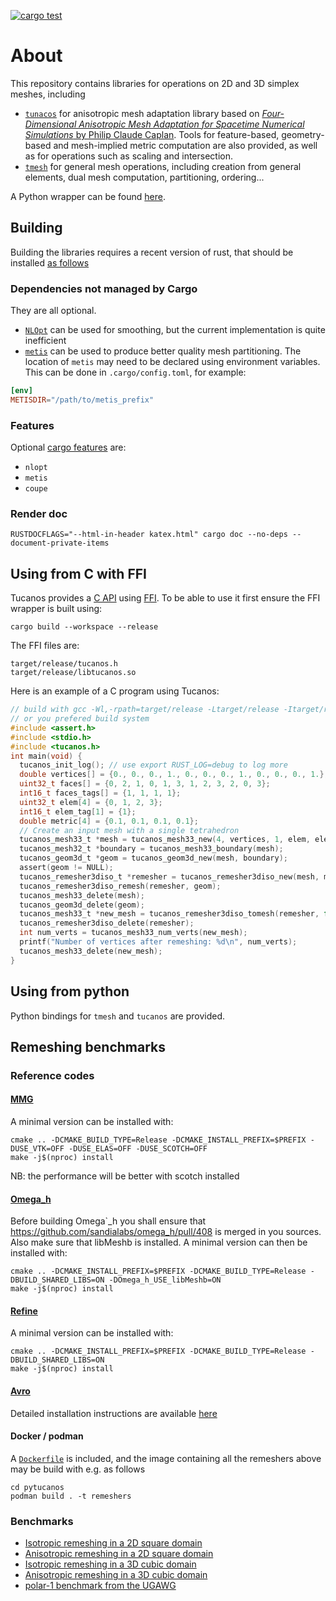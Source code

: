 [![cargo test](https://github.com/tucanos/tucanos/actions/workflows/test.yml/badge.svg)](https://github.com/tucanos/tucanos/actions/workflows/test.yml)

# About

This repository contains libraries for operations on 2D and 3D simplex meshes, including
- [`tunacos`](https://github.com/tucanos/tucanos/tree/main/tucanos) for
  anisotropic mesh adaptation library based on
  [*Four-Dimensional Anisotropic Mesh Adaptation for Spacetime Numerical Simulations* by Philip Claude Caplan](https://www.cs.middlebury.edu/~pcaplan/docs/Caplan_2019_PhD.pdf).
  Tools for feature-based, geometry-based and mesh-implied metric computation
  are also provided, as well as for operations such as scaling and intersection.
- [`tmesh`](https://github.com/tucanos/tucanos/tree/main/tmesh) for general
  mesh operations, including creation from general elements, dual mesh
  computation, partitioning, ordering...

A Python wrapper can be found [here](https://github.com/tucanos/pytucanos).


## Building

Building the libraries requires a recent version of rust, that should be installed
[as follows](https://www.rust-lang.org/tools/install)

### Dependencies not managed by Cargo

They are all optional.

* [`NLOpt`](https://github.com/stevengj/nlopt) can be used for smoothing, but
  the current implementation is quite inefficient
* [`metis`](https://github.com/KarypisLab/METIS) can be used to produce better
  quality mesh partitioning. The location of  `metis` may need to be declared
  using environment variables. This can be done in `.cargo/config.toml`, for
  example:
```toml
[env]
METISDIR="/path/to/metis_prefix"
```

### Features

Optional [cargo features](https://doc.rust-lang.org/cargo/reference/features.html) are:

- `nlopt`
- `metis`
- `coupe`

### Render doc

```
RUSTDOCFLAGS="--html-in-header katex.html" cargo doc --no-deps --document-private-items
```

## Using from C with FFI

Tucanos provides a [C API](https://github.com/tucanos/tucanos/tree/main/tucanos-ffi) using
[FFI](https://en.wikipedia.org/wiki/Foreign_function_interface). To be able to
use it first ensure the FFI wrapper is built using:

```
cargo build --workspace --release
```

The FFI files are:

```
target/release/tucanos.h
target/release/libtucanos.so
```

Here is an example of a C program using Tucanos:

```c
// build with gcc -Wl,-rpath=target/release -Ltarget/release -Itarget/release test.c -ltucanos
// or you prefered build system
#include <assert.h>
#include <stdio.h>
#include <tucanos.h>
int main(void) {
  tucanos_init_log(); // use export RUST_LOG=debug to log more
  double vertices[] = {0., 0., 0., 1., 0., 0., 0., 1., 0., 0., 0., 1.};
  uint32_t faces[] = {0, 2, 1, 0, 1, 3, 1, 2, 3, 2, 0, 3};
  int16_t faces_tags[] = {1, 1, 1, 1};
  uint32_t elem[4] = {0, 1, 2, 3};
  int16_t elem_tag[1] = {1};
  double metric[4] = {0.1, 0.1, 0.1, 0.1};
  // Create an input mesh with a single tetrahedron
  tucanos_mesh33_t *mesh = tucanos_mesh33_new(4, vertices, 1, elem, elem_tag, 4, faces, faces_tags);
  tucanos_mesh32_t *boundary = tucanos_mesh33_boundary(mesh);
  tucanos_geom3d_t *geom = tucanos_geom3d_new(mesh, boundary);
  assert(geom != NULL);
  tucanos_remesher3diso_t *remesher = tucanos_remesher3diso_new(mesh, metric, geom);
  tucanos_remesher3diso_remesh(remesher, geom);
  tucanos_mesh33_delete(mesh);
  tucanos_geom3d_delete(geom);
  tucanos_mesh33_t *new_mesh = tucanos_remesher3diso_tomesh(remesher, false);
  tucanos_remesher3diso_delete(remesher);
  int num_verts = tucanos_mesh33_num_verts(new_mesh);
  printf("Number of vertices after remeshing: %d\n", num_verts);
  tucanos_mesh33_delete(new_mesh);
}
```

## Using from python

Python bindings for `tmesh` and `tucanos` are provided. 

## Remeshing benchmarks

### Reference codes

#### [MMG](https://github.com/MmgTools/mmg)

A minimal version can be installed with:

```
cmake .. -DCMAKE_BUILD_TYPE=Release -DCMAKE_INSTALL_PREFIX=$PREFIX -DUSE_VTK=OFF -DUSE_ELAS=OFF -DUSE_SCOTCH=OFF
make -j$(nproc) install
```

NB: the performance will be better with scotch installed

#### [Omega\_h](https://github.com/sandialabs/omega_h)

Before building Omega`_h you shall ensure that
<https://github.com/sandialabs/omega_h/pull/408> is merged in you sources. Also
make sure that libMeshb is installed. A minimal version can then be installed
with:

```
cmake .. -DCMAKE_INSTALL_PREFIX=$PREFIX -DCMAKE_BUILD_TYPE=Release -DBUILD_SHARED_LIBS=ON -DOmega_h_USE_libMeshb=ON
make -j$(nproc) install
```

#### [Refine](https://github.com/nasa/refine)

A minimal version can be installed with:

```
cmake .. -DCMAKE_INSTALL_PREFIX=$PREFIX -DCMAKE_BUILD_TYPE=Release -DBUILD_SHARED_LIBS=ON
make -j$(nproc) install
```

#### [Avro](https://philipclaude.gitlab.io/avro/)

Detailed installation instructions are available [here](https://philipclaude.gitlab.io/avro/)

#### Docker / podman

A [`Dockerfile`](./pytucanos/benchmarks/Dockerfile) is included, and the image
containing all the remeshers above may be build with e.g. as follows

```
cd pytucanos
podman build . -t remeshers
```

### Benchmarks

- [Isotropic remeshing in a 2D square domain
](pytucanos/benchmarks/square_iso/README.md)
- [Anisotropic remeshing in a 2D square domain
](pytucanos/benchmarks/square_linear/README.md)
- [Isotropic remeshing in a 3D cubic domain
](pytucanos/benchmarks/cube_iso/README.md)
- [Anisotropic remeshing in a 3D cubic domain
](pytucanos/benchmarks/cube_linear/README.md)
- [polar-1 benchmark from the UGAWG
](pytucanos/benchmarks/cube_cylinder/README.md)

